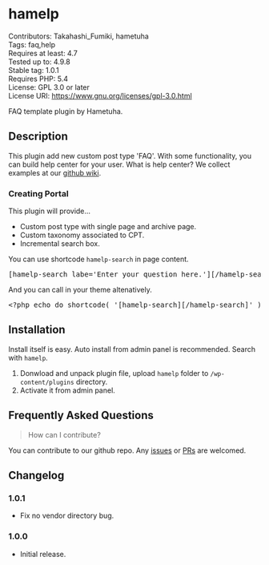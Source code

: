 # hamelp

Contributors: Takahashi_Fumiki, hametuha  
Tags: faq,help  
Requires at least: 4.7  
Tested up to: 4.9.8  
Stable tag: 1.0.1  
Requires PHP: 5.4  
License: GPL 3.0 or later  
License URI: https://www.gnu.org/licenses/gpl-3.0.html

FAQ template plugin by Hametuha.

## Description

This plugin add new custom post type 'FAQ'. With some functionality, you can build help center for your user.
What is help center? We collect examples at our [github wiki](https://github.com/hametuha/hamelp/wiki).

### Creating Portal

This plugin will provide...

* Custom post type with single page and archive page.
* Custom taxonomy associated to CPT.
* Incremental search box.

You can use shortcode `hamelp-search` in page content.

<pre>
[hamelp-search labe='Enter your question here.'][/hamelp-search]
</pre>

And you can call in your theme altenatively.

<pre>
&lt;?php echo do_shortcode( '[hamelp-search][/hamelp-search]' ) ?&gt;
</pre>

##  Installation 

Install itself is easy. Auto install from admin panel is recommended. Search with `hamelp`.

1. Donwload and unpack plugin file, upload `hamelp` folder to `/wp-content/plugins` directory.
2. Activate it from admin panel.

## Frequently Asked Questions

> How can I contribute?

You can contribute to our github repo. Any [issues](https://github.com/hametuha/hamelp/issues) or [PRs](https://github.com/hametuha/hamelp/pulls) are welcomed.

## Changelog

### 1.0.1

* Fix no vendor directory bug.

### 1.0.0

* Initial release.